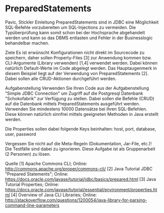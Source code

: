 # PreparedStatements
Pavic, Stickler
Einleitung
PreparedStatements sind in JDBC eine Möglichkeit SQL-Befehle vorzubereiten um SQL-Injections zu vermeiden. Die Typüberprüfung kann somit schon bei der Hochsprache abgehandelt werden und kann so das DBMS entlasten und Fehler in der Businesslogic behandelbar machen.

Ziele
Es ist erwünscht Konfigurationen nicht direkt im Sourcecode zu speichern, daher sollen Property-Files [3] zur Anwendung kommen bzw. CLI-Argumente (Library verwenden) [1,4] verwendet werden. Dabei können natürlich Default-Werte im Code abgelegt werden.
Das Hauptaugenmerk in diesem Beispiel liegt auf der Verwendung von PreparedStatements [2]. Dabei sollen alle CRUD-Aktionen durchgeführt werden.

Aufgabenstellung
Verwenden Sie Ihren Code aus der Aufgabenstellung "Simple JDBC Connection" um Zugriff auf die Postgresql Datenbank "Schokofabrik" zur Verfügung zu stellen. Dabei sollen die Befehle (CRUD) auf die Datenbank mittels PreparedStatements ausgeführt werden. Verwenden Sie mindestens 10000 Datensätze bei Ihren SQL-Befehlen. Diese können natürlich sinnfrei mittels geeigneten Methoden in Java erstellt werden.

Die Properties sollen dabei folgende Keys beinhalten: host, port, database, user, password

Vergessen Sie nicht auf die Meta-Regeln (Dokumentation, Jar-File, etc.)! Die Testfälle sind dabei zu ignorieren. Diese Aufgabe ist als Gruppenarbeit (2 Personen) zu lösen.

Quelle
[1] Apache Commons CLI; Online: http://commons.apache.org/proper/commons-cli/
[2] Java Tutorial JDBC "Prepared Statements"; Online: https://docs.oracle.com/javase/tutorial/jdbc/basics/prepared.html
[3] Java Tutorial Properties; Online: https://docs.oracle.com/javase/tutorial/essential/environment/properties.html
[4] Overview of Java CLI Libraries; Online: http://stackoverflow.com/questions/1200054/java-library-for-parsing-command-line-parameters
